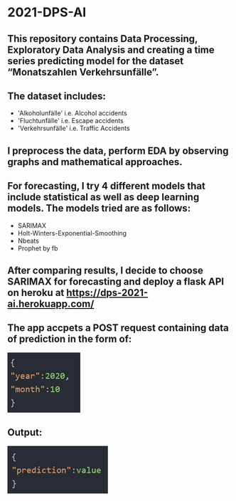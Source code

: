 # 2021-DPS-AI
## This repository contains Data Processing, Exploratory Data Analysis and creating a time series predicting model for the dataset “Monatszahlen Verkehrsunfälle”.
## The dataset includes:
* 'Alkoholunfälle' i.e. Alcohol accidents
* 'Fluchtunfälle' i.e. Escape accidents
* 'Verkehrsunfälle' i.e. Traffic Accidents
## I preprocess the data, perform EDA by observing graphs and mathematical approaches.
## For forecasting, I try 4 different models that include statistical as well as deep learning models. The models tried are as follows:
* SARIMAX
* Holt-Winters-Exponential-Smoothing
* Nbeats
* Prophet by fb
## After comparing results, I decide to choose SARIMAX for forecasting and deploy a flask API on heroku at https://dps-2021-ai.herokuapp.com/
## The app accpets a POST request containing data of prediction in the form of:
![input format](https://github.com/SiddharthSadhwani/2021-DPS-AI/blob/master/utils/input.png?raw=true)
## Output:
![output format](https://github.com/SiddharthSadhwani/2021-DPS-AI/blob/master/utils/output.png?raw=true)
